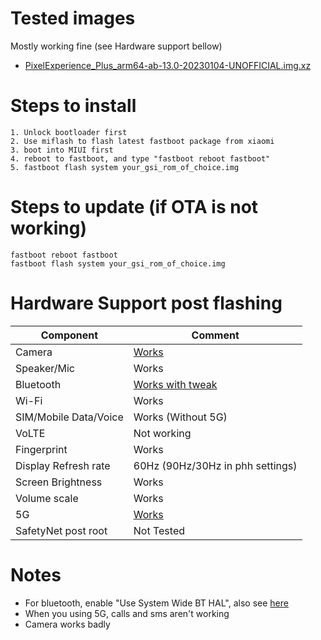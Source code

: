 # Tested images

Mostly working fine (see Hardware support bellow)

- [PixelExperience_Plus_arm64-ab-13.0-20230104-UNOFFICIAL.img.xz](https://github.com/ponces/treble_build_pe/releases/download/v2023.01.04-plus/PixelExperience_Plus_arm64-ab-13.0-20230104-UNOFFICIAL.img.xz)

# Steps to install

```
1. Unlock bootloader first
2. Use miflash to flash latest fastboot package from xiaomi
3. boot into MIUI first
4. reboot to fastboot, and type "fastboot reboot fastboot"
5. fastboot flash system your_gsi_rom_of_choice.img
```

# Steps to update (if OTA is not working)

```
fastboot reboot fastboot
fastboot flash system your_gsi_rom_of_choice.img
```

# Hardware Support post flashing

| Component | Comment |
| --- | --- |
| Camera | [Works](#notes) |
| Speaker/Mic | Works |
| Bluetooth | [Works with tweak](#notes) |
| Wi-Fi | Works |
| SIM/Mobile Data/Voice | Works (Without 5G) |
| VoLTE | Not working |
| Fingerprint | Works |
| Display Refresh rate | 60Hz (90Hz/30Hz in phh settings) |
| Screen Brightness | Works |
| Volume scale | Works |
| 5G | [Works](#notes) |
| SafetyNet post root | Not Tested |

# Notes

- For bluetooth, enable "Use System Wide BT HAL", also see [here](https://github.com/phhusson/treble_experimentations/issues/2501)
- When you using 5G, calls and sms aren't working
- Camera works badly